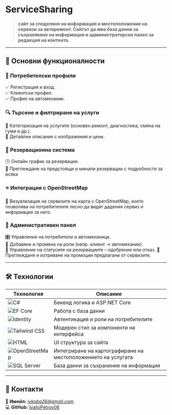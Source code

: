 # ServiceSharing 
> **сайт за споделяне на информация и местоположение на сервизи за авторемонт. Сайтът да има база данни за съхраняване на информация и администраторски панел за редакция на контента.**  



---

## 🌟 **Основни функционалности**
### 🔹 **Потребителски профили**
✅ Регистрация и вход.  
✅ Клиентски профил.  
✅ Профил на автомеханик.  

### 🔍 **Търсене и филтриране на услуги**
🔧 Категоризация на услугите (основен ремонт, диагностика, смяна на гуми и др.).  
📸 Детайлни описания с изображения и цени.  

### 📅 **Резервационна система**
🕒 Онлайн график за резервации.  
📲 Преглеждане на предстоящи и минали резервации с подробности за всяка

### ⭐ **Интеграция с OpenStreetMap**
📍 Визуализация на сервизите на карта с OpenStreetMap, което позволява на потребителите лесно да видят дадения сервиз и информация за него.

### 🔧 **Административен панел**
🎛 Управление на потребители и автомеханици.  
🔄 Добавяне и промяна на роли (напр. клиент → автомеханик).  
📝 Управление на статусите на резервациите – одобрение или отказ.
🎉 Преглеждане и  изтриване на промоции предлагани от сервизите.


---

## 🛠 **Технологии**
| Технология | Описание |
|------------|----------|
| ![C#](https://img.shields.io/badge/C%23-.NET%207.0-blue) | Бекенд логика и ASP.NET Core |
| ![EF Core](https://img.shields.io/badge/EF%20Core-ORM-green) | Работа с база данни |
| ![Identity](https://img.shields.io/badge/Microsoft%20Identity-Auth-yellow) | Автентикация и роли на потребителите |
| ![Tailwind CSS](https://img.shields.io/badge/Tailwind%20CSS-Styling-blueviolet) | Модерен стил за компоненти на интерфейса|
| ![HTML](https://img.shields.io/badge/HTML-Frontend-orange) | UI структура за сайта|
| ![OpenStreetMap](https://img.shields.io/badge/OpenStreetMap-MapsAPI-green) | Интегриране на картографиране на местоположението на услугата |
| ![SQL Server](https://img.shields.io/badge/SQL%20Server-Database-red) | База данни за съхранение на информация |


---

## 📧 **Контакти**
📩 **Имейл:** *ivkobg26@gmail.com*  
💻 **GitHub:** [IvailoPetrov06](https://github.com/IvailoPetrov06)  
